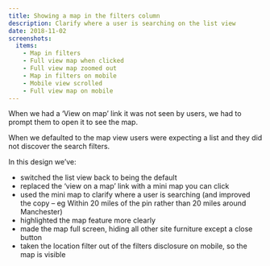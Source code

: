 ```yaml
---
title: Showing a map in the filters column
description: Clarify where a user is searching on the list view
date: 2018-11-02
screenshots:
  items:
    - Map in filters
    - Full view map when clicked
    - Full view map zoomed out
    - Map in filters on mobile
    - Mobile view scrolled
    - Full view map on mobile
---
```


When we had a ‘View on map’ link it was not seen by users, we had to prompt them to open it to see the map.

When we defaulted to the map view users were expecting a list and they did not discover the search filters.

In this design we’ve:

- switched the list view back to being the default
- replaced the ‘view on a map’ link with a mini map you can click
- used the mini map to clarify where a user is searching (and improved the copy – eg Within 20 miles of the pin rather than 20 miles around Manchester)
- highlighted the map feature more clearly
- made the map full screen, hiding all other site furniture except a close button
- taken the location filter out of the filters disclosure on mobile, so the map is visible
